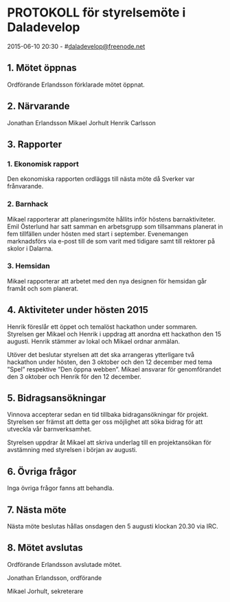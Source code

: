 # PROTOKOLL för styrelsemöte i Daladevelop
2015-06-10 20:30 - #daladevelop@freenode.net

## 1. Mötet öppnas
Ordförande Erlandsson förklarade mötet öppnat.

## 2. Närvarande
Jonathan Erlandsson
Mikael Jorhult
Henrik Carlsson

## 3. Rapporter
### 1. Ekonomisk rapport
Den ekonomiska rapporten ordläggs till nästa möte då Sverker var frånvarande.

### 2. Barnhack
Mikael rapporterar att planeringsmöte hållits inför höstens barnaktiviteter. Emil Österlund har satt samman en arbetsgrupp som tillsammans planerat in fem tillfällen under hösten med start i september. Evenemangen marknadsförs via e-post till de som varit med tidigare samt till rektorer på skolor i Dalarna.

### 3. Hemsidan
Mikael rapporterar att arbetet med den nya designen för hemsidan går framåt och som planerat. 
## 4. Aktiviteter under hösten 2015
Henrik föreslår ett öppet och temalöst hackathon under sommaren. Styrelsen ger Mikael och Henrik i uppdrag att anordna ett hackathon den 15 augusti. Henrik stämmer av lokal och Mikael ordnar anmälan.

Utöver det beslutar styrelsen att det ska arrangeras ytterligare två hackathon under hösten, den 3 oktober och den 12 december med tema ”Spel” respektive ”Den öppna webben”. Mikael ansvarar för genomförandet den 3 oktober och Henrik för den 12 december.

## 5. Bidragsansökningar
Vinnova accepterar sedan en tid tillbaka bidragansökningar för projekt. Styrelsen ser främst att detta ger oss möjlighet att söka bidrag för att utveckla vår barnverksamhet.

Styrelsen uppdrar åt Mikael att skriva underlag till en projektansökan för avstämning med styrelsen i början av augusti.

## 6. Övriga frågor
Inga övriga frågor fanns att behandla.

## 7. Nästa möte
Nästa möte beslutas hållas onsdagen den 5 augusti klockan 20.30 via IRC.

## 8. Mötet avslutas
Ordförande Erlandsson avslutade mötet.




Jonathan Erlandsson, ordförande



Mikael Jorhult, sekreterare